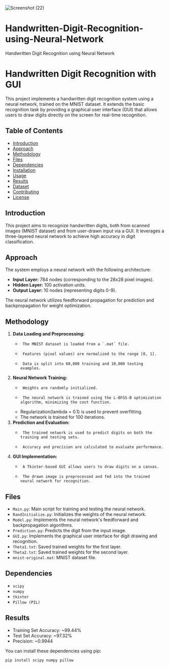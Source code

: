 ![Screenshot (22)](https://github.com/user-attachments/assets/c0cfe4f8-d3a6-4fa3-8f7c-28f03271744e)
# Handwritten-Digit-Recognition-using-Neural-Network
Handwritten Digit Recognition using Neural Network
# Handwritten Digit Recognition with GUI

This project implements a handwritten digit recognition system using a neural network, trained on the MNIST dataset. It extends the basic recognition task by providing a graphical user interface (GUI) that allows users to draw digits directly on the screen for real-time recognition.

## Table of Contents

- [Introduction](#introduction)
- [Approach](#approach)
- [Methodology](#methodology)
- [Files](#files)
- [Dependencies](#dependencies)
- [Installation](#installation)
- [Usage](#usage)
- [Results](#results)
- [Dataset](#dataset)
- [Contributing](#contributing)
- [License](#license)

## Introduction

This project aims to recognize handwritten digits, both from scanned images (MNIST dataset) and from user-drawn input via a GUI. It leverages a three-layered neural network to achieve high accuracy in digit classification.

## Approach

The system employs a neural network with the following architecture:

-   **Input Layer:** 784 nodes (corresponding to the 28x28 pixel images).
-   **Hidden Layer:** 100 activation units.
-   **Output Layer:** 10 nodes (representing digits 0-9).

The neural network utilizes feedforward propagation for prediction and backpropagation for weight optimization.

## Methodology

1.  **Data Loading and Preprocessing:**
    -      The MNIST dataset is loaded from a `.mat` file.
    -      Features (pixel values) are normalized to the range [0, 1].
    -      Data is split into 60,000 training and 10,000 testing examples.
2.  **Neural Network Training:**
    -      Weights are randomly initialized.
    -      The neural network is trained using the L-BFGS-B optimization algorithm, minimizing the cost function.
    -   Regularization(lambda = 0.1) is used to prevent overfitting.
    -   The network is trained for 100 iterations.
3.  **Prediction and Evaluation:**
    -      The trained network is used to predict digits on both the training and testing sets.
    -      Accuracy and precision are calculated to evaluate performance.
4.  **GUI Implementation:**
    -      A Tkinter-based GUI allows users to draw digits on a canvas.
    -      The drawn image is preprocessed and fed into the trained neural network for recognition.

## Files

-   `Main.py`: Main script for training and testing the neural network.
-   `RandInitialize.py`: Initializes the weights of the neural network.
-   `Model.py`: Implements the neural network's feedforward and backpropagation algorithms.
-   `Prediction.py`: Predicts the digit from the input image.
-   `GUI.py`: Implements the graphical user interface for digit drawing and recognition.
-   `Theta1.txt`: Saved trained weights for the first layer.
-   `Theta2.txt`: Saved trained weights for the second layer.
-   `mnist-original.mat`: MNIST dataset file.

## Dependencies

-   `scipy`
-   `numpy`
-   `tkinter`
-   `Pillow (PIL)`
## Results
-  Training Set Accuracy: ~99.44%
-  Test Set Accuracy: ~97.32%
-  Precision: ~0.9944

You can install these dependencies using pip:

```bash
pip install scipy numpy pillow
